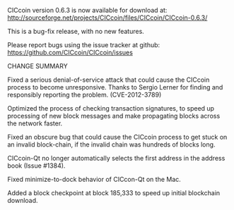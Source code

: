 CICcoin version 0.6.3 is now available for download at:
  http://sourceforge.net/projects/CICcoin/files/CICcoin/CICcoin-0.6.3/

This is a bug-fix release, with no new features.

Please report bugs using the issue tracker at github:
  https://github.com/CICcoin/CICcoin/issues

CHANGE SUMMARY

Fixed a serious denial-of-service attack that could cause the
CICcoin process to become unresponsive. Thanks to Sergio Lerner
for finding and responsibly reporting the problem. (CVE-2012-3789)

Optimized the process of checking transaction signatures, to
speed up processing of new block messages and make propagating
blocks across the network faster.

Fixed an obscure bug that could cause the CICcoin process to get
stuck on an invalid block-chain, if the invalid chain was
hundreds of blocks long.

CICcoin-Qt no longer automatically selects the first address
in the address book (Issue #1384).

Fixed minimize-to-dock behavior of CICcon-Qt on the Mac.

Added a block checkpoint at block 185,333 to speed up initial
blockchain download.
